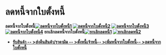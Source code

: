 # ลดหนี้จากใบตั้งหนี้

**ลดหนี้จากใบตั้งหนี้[![ลดหนี้จากใบตั้งหนี้1](http://www.smlaccount.com/manual/wp-content/uploads/2017/10/ลดหนี้จากใบตั้งหนี้1.jpg)](http://www.smlaccount.com/manual/wp-content/uploads/2017/10/ลดหนี้จากใบตั้งหนี้1.jpg)
[![ลดหนี้จากใบตั้งหนี้2](http://www.smlaccount.com/manual/wp-content/uploads/2017/10/ลดหนี้จากใบตั้งหนี้2.jpg)](http://www.smlaccount.com/manual/wp-content/uploads/2017/10/ลดหนี้จากใบตั้งหนี้2.jpg)
[![ลดหนี้จากใบตั้งหนี้3](http://www.smlaccount.com/manual/wp-content/uploads/2017/10/ลดหนี้จากใบตั้งหนี้3.jpg)](http://www.smlaccount.com/manual/wp-content/uploads/2017/10/ลดหนี้จากใบตั้งหนี้3.jpg)
[![ลดหนี้จากใบตั้งหนี้4](http://www.smlaccount.com/manual/wp-content/uploads/2017/10/ลดหนี้จากใบตั้งหนี้4.jpg)](http://www.smlaccount.com/manual/wp-content/uploads/2017/10/ลดหนี้จากใบตั้งหนี้4.jpg)**
**ยกเลิกลดหนี้จากใบตั้งหนี้[![ยกเลิกลดหนี้1](http://www.smlaccount.com/manual/wp-content/uploads/2017/10/ยกเลิกลดหนี้1.jpg)](http://www.smlaccount.com/manual/wp-content/uploads/2017/10/ยกเลิกลดหนี้1.jpg)
[![ยกเลิกลดหนี้2](http://www.smlaccount.com/manual/wp-content/uploads/2017/10/ยกเลิกลดหนี้2.jpg)](http://www.smlaccount.com/manual/wp-content/uploads/2017/10/ยกเลิกลดหนี้2.jpg)**  

  * [**รับสินค้า -- >**](http://www.smlaccount.com/manual/?page_id=680)[**ส่งคืนสินค้า/ราคาผิด -- >**](http://www.smlaccount.com/manual/?page_id=684)[**ตั้งหนี้เจ้าหนี้-- >**](http://www.smlaccount.com/manual/?page_id=688)[**เพิ่มหนี้จากใบตั้งหนี้-- >**](http://www.smlaccount.com/manual/?page_id=692)[**ลดหนี้จากใบตั้งหนี้**](http://www.smlaccount.com/manual/?page_id=696)

